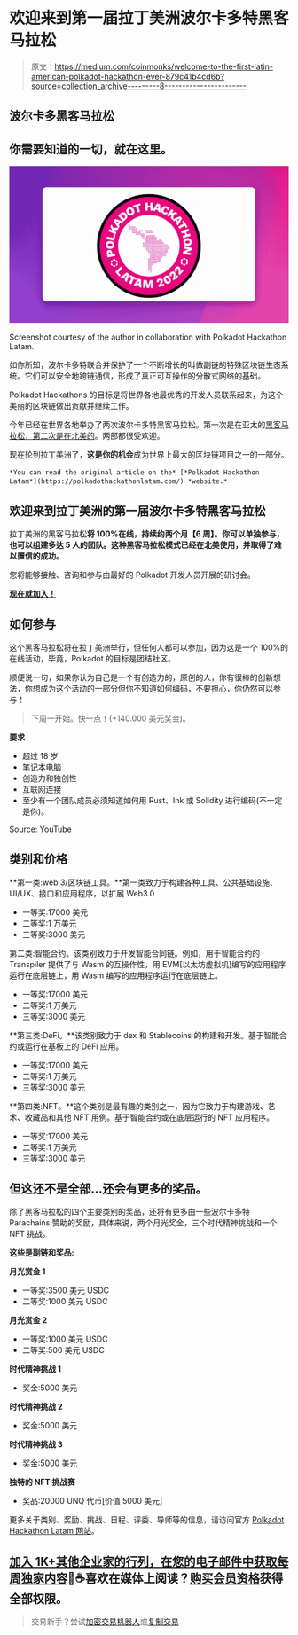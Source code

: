 # 欢迎来到第一届拉丁美洲波尔卡多特黑客马拉松

> 原文：<https://medium.com/coinmonks/welcome-to-the-first-latin-american-polkadot-hackathon-ever-879c41b4cd6b?source=collection_archive---------8----------------------->

## 波尔卡多黑客马拉松

## 你需要知道的一切，就在这里。

![](img/411ea04ca6fd0c97750983f55e502a30.png)

Screenshot courtesy of the author in collaboration with Polkadot Hackathon Latam.

如你所知，波尔卡多特联合并保护了一个不断增长的叫做副链的特殊区块链生态系统。它们可以安全地跨链通信，形成了真正可互操作的分散式网络的基础。

Polkadot Hackathons 的目标是将世界各地最优秀的开发人员联系起来，为这个美丽的区块链做出贡献并继续工作。

今年已经在世界各地举办了两次波尔卡多特黑客马拉松。第一次是在亚太的[黑客马拉松，第二次是在北美](/polkadot-network/polkadot-hackathons-go-global-starting-in-apac-oct-22-cde53ad9113b)[的](/@angelhack/the-polkadot-hackathon-global-series-comes-to-north-america-b17ba57fb620)。两部都很受欢迎。

现在轮到拉丁美洲了，**这是你的机会**成为世界上最大的区块链项目之一的一部分。

```
*You can read the original article on the* [*Polkadot Hackathon Latam*](https://polkadothackathonlatam.com/) *website.*
```

## 欢迎来到拉丁美洲的第一届波尔卡多特黑客马拉松

拉丁美洲的黑客马拉松**将 100%在线，持续约两个月【6 周】。你可以单独参与，也可以组建多达 5 人的团队。这种黑客马拉松模式已经在北美使用，并取得了难以置信的成功。**

您将能够接触、咨询和参与由最好的 Polkadot 开发人员开展的研讨会。

[**现在就加入！**](https://polkadothackathonlatam.com/registro/)

## 如何参与

这个黑客马拉松将在拉丁美洲举行，但任何人都可以参加，因为这是一个 100%的在线活动，毕竟，Polkadot 的目标是团结社区。

顺便说一句，如果你认为自己是一个有创造力的，原创的人，你有很棒的创新想法，你想成为这个活动的一部分但你不知道如何编码，不要担心，你仍然可以参与！

> 下周一开始。快一点！(+140.000 美元奖金)。

**要求**

*   超过 18 岁
*   笔记本电脑
*   创造力和独创性
*   互联网连接
*   至少有一个团队成员必须知道如何用 Rust、Ink 或 Solidity 进行编码(不一定是你)。

Source: YouTube

## 类别和价格

**第一类:web 3/区块链工具。**第一类致力于构建各种工具、公共基础设施、UI/UX、接口和应用程序，以扩展 Web3.0

*   一等奖:17000 美元
*   二等奖:1 万美元
*   三等奖:3000 美元

第二类:智能合约。该类别致力于开发智能合同链。例如，用于智能合约的 Transpiler 提供了与 Wasm 的互操作性，用 EVM[以太坊虚拟机]编写的应用程序运行在底层链上，用 Wasm 编写的应用程序运行在底层链上。

*   一等奖:17000 美元
*   二等奖:1 万美元
*   三等奖:3000 美元

**第三类:DeFi。**该类别致力于 dex 和 Stablecoins 的构建和开发。基于智能合约或运行在基板上的 DeFi 应用。

*   一等奖:17000 美元
*   二等奖:1 万美元
*   三等奖:3000 美元

**第四类:NFT。**这个类别是最有趣的类别之一，因为它致力于构建游戏、艺术、收藏品和其他 NFT 用例。基于智能合约或在底层运行的 NFT 应用程序。

*   一等奖:17000 美元
*   二等奖:1 万美元
*   三等奖:3000 美元

## 但这还不是全部…还会有更多的奖品。

除了黑客马拉松的四个主要类别的奖品，还将有更多由一些波尔卡多特 Parachains 赞助的奖励，具体来说，两个月光奖金，三个时代精神挑战和一个 NFT 挑战。

**这些是副链和奖品:**

**月光赏金 1**

*   一等奖:3500 美元 USDC
*   二等奖:1000 美元 USDC

**月光赏金 2**

*   一等奖:1000 美元 USDC
*   二等奖:500 美元 USDC

**时代精神挑战 1**

*   奖金:5000 美元

**时代精神挑战 2**

*   奖金:5000 美元

**时代精神挑战 3**

*   奖金:5000 美元

**独特的 NFT 挑战赛**

*   奖品:20000 UNQ 代币[价值 5000 美元]

更多关于类别、奖励、挑战、日程、评委、导师等的信息，请访问官方 [Polkadot Hackathon Latam 网站](https://polkadothackathonlatam.com/)。

## [加入 1K+其他企业家的行列，在您的电子邮件中获取每周独家内容](https://www.getrevue.co/profile/JuanSC)📨☕喜欢在媒体上阅读？[购买会员资格](https://juanscienfuegos.medium.com/membership)获得全部权限。

> 交易新手？尝试[加密交易机器人](/coinmonks/crypto-trading-bot-c2ffce8acb2a)或[复制交易](/coinmonks/top-10-crypto-copy-trading-platforms-for-beginners-d0c37c7d698c)